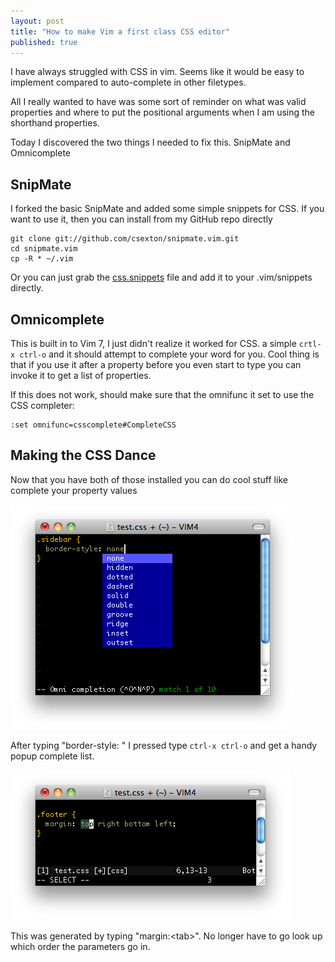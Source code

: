 ```yaml
---
layout: post
title: "How to make Vim a first class CSS editor"
published: true
---
```


I have always struggled with CSS in vim. Seems like it would be easy to implement compared to auto-complete in other filetypes. 

All I really wanted to have was some sort of reminder on what was valid properties and where to put the positional arguments when I am using the shorthand properties. 

Today I discovered the two things I needed to fix this. SnipMate and Omnicomplete

## SnipMate

I forked the basic SnipMate and added some simple snippets for CSS. If you want to use it, then you can install from my GitHub repo directly

    git clone git://github.com/csexton/snipmate.vim.git
    cd snipmate.vim
    cp -R * ~/.vim

Or you can just grab the [css.snippets](http://github.com/csexton/snipmate.vim/blob/master/snippets/css.snippets) file and add it to your .vim/snippets directly.

## Omnicomplete

This is built in to Vim 7, I just didn't realize it worked for CSS. a simple `crtl-x ctrl-o` and it should attempt to complete your word for you. Cool thing is that if you use it after a property before you even start to type you can invoke it to get a list of properties.

If this does not work, should make sure that the omnifunc it set to use the CSS completer:

    :set omnifunc=csscomplete#CompleteCSS

## Making the CSS Dance

Now that you have both of those installed you can do cool stuff like complete your property values

![Vim CSS Property Value](/images/vim-css-prop-value.png)

After typing "border-style: " I pressed type `ctrl-x ctrl-o` and get a handy popup complete list.

![Vim CSS Snipet](/images/vim-css-snip.png)

This was generated by typing "margin:&lt;tab&gt;". No longer have to go look up which order the parameters go in.



